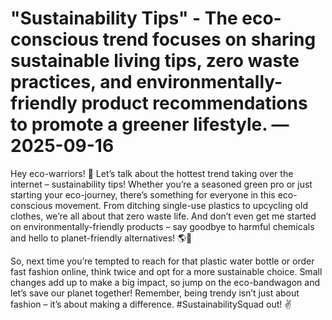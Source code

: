# "Sustainability Tips" - The eco-conscious trend focuses on sharing sustainable living tips, zero waste practices, and environmentally-friendly product recommendations to promote a greener lifestyle. — 2025-09-16

Hey eco-warriors! 🌿 Let’s talk about the hottest trend taking over the internet – sustainability tips! Whether you’re a seasoned green pro or just starting your eco-journey, there’s something for everyone in this eco-conscious movement. From ditching single-use plastics to upcycling old clothes, we’re all about that zero waste life. And don’t even get me started on environmentally-friendly products – say goodbye to harmful chemicals and hello to planet-friendly alternatives! 🌎💚

So, next time you’re tempted to reach for that plastic water bottle or order fast fashion online, think twice and opt for a more sustainable choice. Small changes add up to make a big impact, so jump on the eco-bandwagon and let’s save our planet together! Remember, being trendy isn’t just about fashion – it’s about making a difference. #SustainabilitySquad out! ✌️